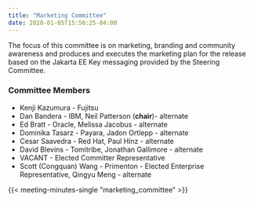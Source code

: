 ```yaml
---
title: "Marketing Committee"
date: 2020-01-05T15:50:25-04:00
---
```


The focus of this committee is on marketing, branding and community awareness and produces and executes the marketing plan for the release based on the Jakarta EE Key messaging provided by the Steering Committee.

<!--more-->

### Committee Members

* Kenji Kazumura - Fujitsu
* Dan Bandera - IBM, Neil Patterson (<strong>chair</strong>)- alternate
* Ed Bratt - Oracle, Melissa Jacobus - alternate
* Dominika Tasarz - Payara, Jadon Ortlepp - alternate
* Cesar Saavedra - Red Hat, Paul Hinz - alternate
* David Blevins - Tomitribe, Jonathan Gallimore - alternate
* VACANT - Elected Committer Representative
* Scott (Congquan) Wang - Primenton - Elected Enterprise Representative, Qingyu Meng - alternate

{{< meeting-minutes-single "marketing_committee" >}}